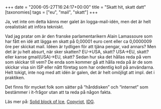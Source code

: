 +++
date = "2006-05-27T16:24:17+00:00"
title = "Skatt hit, skatt datt"
[taxonomies]
tags = ["eu", "mail", "skatt"]
+++

Ja, vet inte om detta känns mer galet än logga-mail-idén, men det är helt orealistiskt att införa tekniskt.

Vad jag pratar om är den franske parlamentarikern Alain Lamassoure som har fått en idé att lägga en skatt på 0,00001 euro cent eller ca 0,0000009 öre per skickat mail. Idéen är tydligen för att tjäna pengar, vad annars? Men det är ju helt absurt, när sker skatten? EU->USA, skatt? USA->EU, skatt? eller kanse gmail(USA)->EU, skatt? Sedan hur ska det hållas reda på vem som skickar till vem? De enda som kommer gå att hålla reda på är de som skickar visa sin ISP eller nått företag som har ordentlig koll på användarna. Helt tokigt, inte nog med att idén är galen, det är helt omöjligt att impl. det i praktiken.

Det finns för mycket folk som sätter på &#8220;hårddisken&#8221; och &#8220;internet&#8221; som bestämmer i it-frågor utan att ta reda på någon fakta.

Läs mer på: [Solid block of Ice][1], [Copyriot][2], [IDG][3].



<small></small>

 [1]: http://blog.isecore.net/2006/05/27/skatt-pa-epost-och-sms/
 [2]: http://copyriot.blogspot.com/2006/05/protokollverket.html
 [3]: http://www.idg.se/ArticlePages/200605/27/20060527031129_PFA/20060527031129_PFA.dbp.asp
